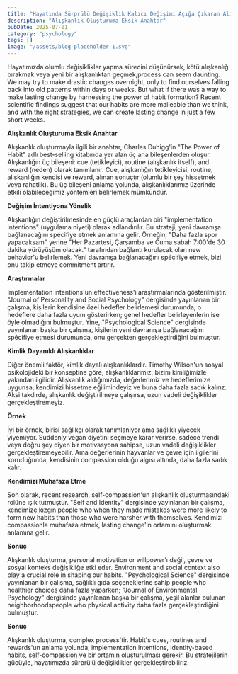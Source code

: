 ```yaml
---
title: "Hayatında Sürprülü Değişiklik Kalıcı Değişimi Açığa Çıkaran Alışkanlık Oluşturma Gücü"
description: "Alışkanlık Oluşturuma Eksik Anahtar"
pubDate: 2025-07-01
category: "psychology"
tags: []
image: "/assets/blog-placeholder-1.svg"
---
```


Hayatımızda olumlu değişiklikler yapma sürecini düşünürsek, kötü alışkanlığı bırakmak veya yeni bir alışkanlıktan geçmek,process can seem daunting. We may try to make drastic changes overnight, only to find ourselves falling back into old patterns within days or weeks. But what if there was a way to make lasting change by harnessing the power of habit formation? Recent scientific findings suggest that our habits are more malleable than we think, and with the right strategies, we can create lasting change in just a few short weeks.

**Alışkanlık Oluşturuma Eksik Anahtar**

Alışkanlık oluşturmayla ilgili bir anahtar, Charles Duhigg'in "The Power of Habit" adlı best-selling kitabında yer alan üç ana bileşenlerden oluşur. Alışkanlığın üç bileşeni: cue (tetikleyici), routine (alışkanlık itself), and reward (neden) olarak tanımlanır. Cue, alışkanlığın tetikleyicisi, routine, alışkanlığın kendisi ve reward, alınan sonuçtır (olumlu bir şey hissetmek veya rahatlık). Bu üç bileşeni anlama yolunda, alışkanlıklarımız üzerinde etkili olabileceğimiz yöntemleri belirlemek mümkündür.

**Değişim İntentiyona Yönelik**

Alışkanlığın değiştirilmesinde en güçlü araçlardan biri "implementation intentions" (uygulama niyeti) olarak adlandırılır. Bu strateji, yeni davranışa bağlanacağını spécifiye etmek anlamına gelir. Örneğin, "Daha fazla spor yapacaksam" yerine "Her Pazartesi, Çarşamba ve Cuma sabah 7:00'de 30 dakika yürüyüşüm olacak." tarafından bağlantı kurulacak olan new behavior'u belirlemek. Yeni davranışa bağlanacağını spécifiye etmek, bizi onu takip etmeye commitment artırır.

**Araştırmalar**

Implementation intentions'un effectiveness'i araştırmalarında gösterilmiştir. "Journal of Personality and Social Psychology" dergisinde yayınlanan bir çalışma, kişilerin kendisine özel hedefler belirlemesi durumunda, o hedeflere daha fazla uyum gösterirken; genel hedefler belirleyenlerin ise öyle olmadığını bulmuştur. Yine, "Psychological Science" dergisinde yayınlanan başka bir çalışma, kişilerin yeni davranışa bağlanacağını spécifiye etmesi durumunda, onu gerçekten gerçekleştirdiğini bulmuştur.

**Kimlik Dayanıklı Alışkanlıklar**

Diğer önemli faktör, kimlik dayalı alışkanlıklardır. Timothy Wilson'un sosyal psikolojideki bir konseptine göre, alışkanlıklarımız, bizim kimliğimizle yakından ilgilidir. Alışkanlık aldığımızda, değerlerimiz ve hedeflerimize uygunsa, kendimizi hissetme eğilimindeyiz ve buna daha fazla sadık kalırız. Aksi takdirde, alışkanlık değiştirilmeye çalışırsa, uzun vadeli değişiklikler gerçekleştiremeyiz.

**Örnek**

İyi bir örnek, birisi sağlıkçı olarak tanımlanıyor ama sağlıklı yiyecek yiyemiyor. Suddenly vegan diyetini seçmeye karar verirse, sadece trendi veya doğru şey diyen bir motivasyona sahipse, uzun vadeli değişiklikler gerçekleştiremeyebilir. Ama değerlerinin hayvanlar ve çevre için ilgilerini koruduğunda, kendisinin compassion olduğu algısı altında, daha fazla sadık kalır.

**Kendimizi Muhafaza Etme**

Son olarak, recent research, self-compassion'un alışkanlık oluşturmasındaki rolüne ışık tutmuştur. "Self and Identity" dergisinde yayınlanan bir çalışma, kendimize kızgın people who when they made mistakes were more likely to form new habits than those who were harsher with themselves. Kendimizi compassionla muhafaza etmek, lasting change'in ortamını oluşturmak anlamına gelir.

**Sonuç**

Alışkanlık oluşturma, personal motivation or willpower'ı değil, çevre ve sosyal konteks değişikliğe etki eder. Environment and social context also play a crucial role in shaping our habits. "Psychological Science" dergisinde yayınlanan bir çalışma, sağlıklı gıda seçeneklerine sahip people who healthier choices daha fazla yaparken; "Journal of Environmental Psychology" dergisinde yayınlanan başka bir çalışma, yeşil alanlar bulunan neighborhoodspeople who physical activity daha fazla gerçekleştirdiğini bulmuştur.

**Sonuç**

Alışkanlık oluşturma, complex process'tir. Habit's cues, routines and rewards'un anlama yolunda, implementation intentions, identity-based habits, self-compassion ve bir ortamın oluşturulması gerekir. Bu stratejilerin gücüyle, hayatımızda sürprülü değişiklikler gerçekleştirebiliriz.